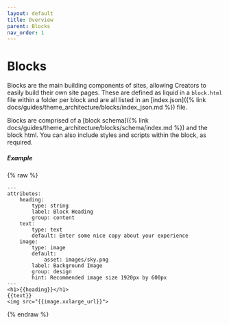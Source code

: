 ```yaml
---
layout: default
title: Overview
parent: Blocks
nav_order: 1
---
```


# Blocks

Blocks are the main building components of sites, allowing Creators to easily build their own site pages. These are defined as liquid in a `block.html` file within a folder per block and are all listed in an [index.json]({% link docs/guides/theme_architecture/blocks/index_json.md %}) file.

Blocks are comprised of a [block schema]({% link docs/guides/theme_architecture/blocks/schema/index.md %}) and the block html. You can also include styles and scripts within the block, as required.

##### Example
{% raw %}
```
---
attributes:
    heading:
        type: string
        label: Block Heading
        group: content
    text:
        type: text
        default: Enter some nice copy about your experience
    image:
        type: image
        default:
            asset: images/sky.png
        label: Background Image
        group: design
        hint: Recommended image size 1920px by 600px
---
<h1>{{heading}}</h1>
{{text}}
<img src="{{image.xxlarge_url}}">
```
{% endraw %}